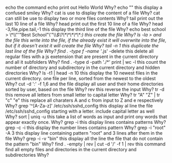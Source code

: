 echo the command echo print out Hello World
Why?
echo "\" this display a confused smiley
Why?
cat is use to display the content of a file
Why?
cat can still be use to display two or more files contents
Why?
tail print out the last 10 line of a file
Why?
head print out the first 10 line of a file
Why?
head -3,file,pipe.tail,-1 this display the third line of the file
Why?
echo best school >  \\\*\\\\"'\"Best School\"\\'"\\\\*\$\\\?\\\*\\\*\\\*\\\*\\\*\:\) this create the file
Why?
ls -la > and the file this write into the file, if the  already exist it will overwrite into the file, but if it doesn't exist it will create the file
Why?
tail -n 1 this duplicate the last line of the file
Why?
find . -type f -name '*.js' -delete this delete all regular files with a js exetension that are present in the current directory and all it subfolders
Why?
find . -type d -path './*' print | wc -l this count the number of directory and subdirectory in the current directory and hidden directories
Why?
ls -t1 | head -n 10 this display the 10 newest files in the current directory. one file per line, sorted from the newest to the oldest
Why?
cut -d ':' -f 1,6 and the file display all user and their home directories sorted by user, based on the file
Why?
rev this reverse the input
Why?
tr -d this remove all letters from small letter to capital letter
Why?
tr "A" "Z" | tr "c" "e" this replace all charaters A and c from input to Z and e respectively
Why?
grep '^[A-Za-z]' /etc/ssh/sshd_config this display al line the file /etc/ssh/sshd_config starting with a letter. include capital letter as well
Why?
sort | uniq -u this take a list of words as input and print ony words that appear exactly once. 
Why?
grep -i this display lines contains patterns
Why?
grep -c -i this display the number lines contains pattern
Why?
grep -i "root" -A 3 this display line containing pattern "root"  and 3 lines after them in the file
Why?
grep -i -v "bin" this display all the line the file that do not contain the pattern "bin"
Why?
find . -empty | rev | cut -d '/' -f 1 | rev this command find all empty files and directories in the current directory and subdirectories
Why? 
